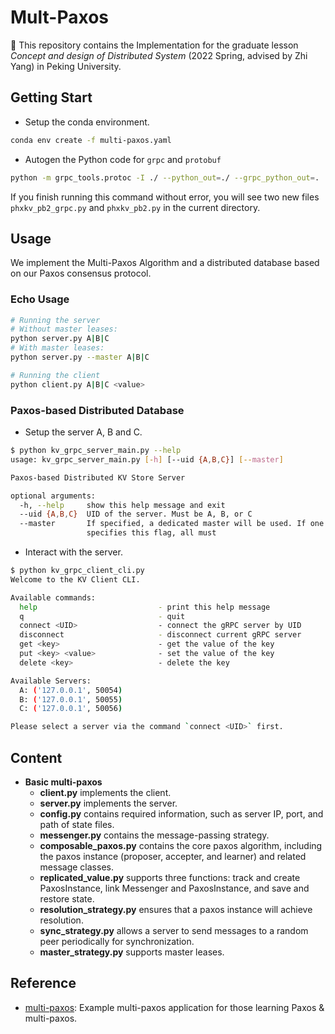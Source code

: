 # Mult-Paxos
🏮 This repository contains the Implementation for the graduate lesson *Concept and design of Distributed System* (2022 Spring, advised by Zhi Yang) in Peking University. 
## Getting Start
- Setup the conda environment.
```bash
conda env create -f multi-paxos.yaml
```
- Autogen the Python code for `grpc` and `protobuf`
```bash
python -m grpc_tools.protoc -I ./ --python_out=./ --grpc_python_out=. ./phxkv.proto
```
If you finish running this command without error, you will see two new files `phxkv_pb2_grpc.py` and `phxkv_pb2.py` in the current directory.
## Usage

We implement the Multi-Paxos Algorithm and a distributed database based on our Paxos consensus protocol.
### Echo Usage
```bash
# Running the server
# Without master leases:
python server.py A|B|C
# With master leases:
python server.py --master A|B|C

# Running the client
python client.py A|B|C <value>
```
### Paxos-based Distributed Database
- Setup the server A, B and C.
```bash
$ python kv_grpc_server_main.py --help
usage: kv_grpc_server_main.py [-h] [--uid {A,B,C}] [--master]

Paxos-based Distributed KV Store Server

optional arguments:
  -h, --help     show this help message and exit
  --uid {A,B,C}  UID of the server. Must be A, B, or C
  --master       If specified, a dedicated master will be used. If one server
                 specifies this flag, all must         
```
- Interact with the server.
```bash
$ python kv_grpc_client_cli.py
Welcome to the KV Client CLI.

Available commands:
  help                           - print this help message
  q                              - quit
  connect <UID>                  - connect the gRPC server by UID
  disconnect                     - disconnect current gRPC server
  get <key>                      - get the value of the key
  put <key> <value>              - set the value of the key
  delete <key>                   - delete the key

Available Servers:
  A: ('127.0.0.1', 50054)
  B: ('127.0.0.1', 50055)
  C: ('127.0.0.1', 50056)

Please select a server via the command `connect <UID>` first.
```

## Content 
- **Basic multi-paxos**
    - **client.py** implements the client.
    - **server.py** implements the server.
    - **config.py** contains required information, such as server IP, port, and path of state files.
    - **messenger.py** contains the message-passing strategy.
    - **composable_paxos.py** contains the core paxos algorithm, including the paxos instance (proposer, accepter, and learner) and related message classes.
    - **replicated_value.py** supports three functions: track and create PaxosInstance, link Messenger and PaxosInstance, and save and restore state.
    - **resolution_strategy.py** ensures that a paxos instance will achieve resolution.
    - **sync_strategy.py** allows a server to send messages to a random peer periodically for synchronization.
    - **master_strategy.py** supports master leases.

## Reference

- [multi-paxos](https://github.com/cocagne/multi-paxos-example): Example multi-paxos application for those learning Paxos & multi-paxos.